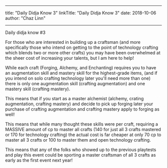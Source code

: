 
---
title: "Daily Didja Know 3"
linkTitle: "Daily Didja Know 3"
date: 2018-10-06
author: "Chaz Linn"

---
Daily didja know #3

For those who are interested in building up a craftsman (and more specifically those who intend on getting to the point of technology crafting which blends two or more other crafts) you may have been overwhelmed at the sheer cost of increasing your talents, but I am here to help!

While each craft (Forging, Alchemy, and Enchanting) requires you to have an augmentation skill and mastery skill for the highest-grade items, (and if you intend on solo crafting technology later you'll need more than one) there is only one augmentation skill (crafting augmentation) and one mastery skill (crafting mastery).

This means that if you start as a master alchemist (alchemy, crating augmentation, crafting mastery) and decide to pick up forging later your purchase of crafting augmentation and crafting mastery apply to forging as well!

This means that while many thought these skills were per craft, requiring a MASSIVE amount of cp to master all crafts (140 for just all 3 crafts mastered or 170 for technology crafting) the actual cost is far cheaper at only 70 cp to master all 3 crafts or 100 to master them and open technology crafting.

This means that any of the folks who showed up to the previous playtests and play this event could be sporting a master craftsman of all 3 crafts as early as the first event next year!

